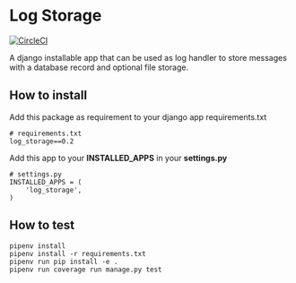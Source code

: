 # Log Storage

[![CircleCI](https://circleci.com/gh/Virtualstock/log_storage.svg?style=svg)](https://circleci.com/gh/Virtualstock/log_storage)

A django installable app that can be used as log handler to store messages 
with a database record and optional file storage.

## How to install

Add this package as requirement to your django app requirements.txt

```
# requirements.txt
log_storage==0.2
```

Add this app to your **INSTALLED_APPS** in your **settings.py**

```
# settings.py
INSTALLED_APPS = (
    'log_storage',
)
```


## How to test

```
pipenv install
pipenv install -r requirements.txt
pipenv run pip install -e .
pipenv run coverage run manage.py test
```

